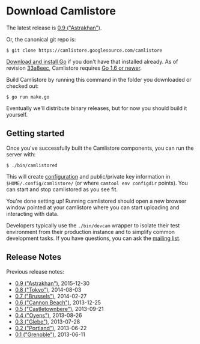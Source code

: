 # Download Camlistore

The latest release is [0.9 ("Astrakhan")](/doc/release/0.9).

Or, the canonical git repo is:

    $ git clone https://camlistore.googlesource.com/camlistore

[Download and install Go](http://golang.org/doc/install) if you don't
have that installed already. As of revision
[33a8eec](https://github.com/camlistore/camlistore/commit/33a8eec553cc79fc31fbb076790100297f32d70b),
Camlistore requires [Go 1.6 or newer](https://golang.org/dl/).

Build Camlistore by running this command in the folder you downloaded or
checked out:

    $ go run make.go

Eventually we'll distribute binary releases, but for now you should
build it yourself.

## Getting started

Once you've successfully built the Camlistore components, you can run
the server with:

    $ ./bin/camlistored

This will create [configuration](/doc/server-config) and public/private
key information in `$HOME/.config/camlistore/` (or where
`camtool env configdir` points). You can start and stop camlistored as
you see fit.

You're done setting up! Running camlistored should open a new browser
window pointed at your camlistore where you can start uploading and
interacting with data.

Developers typically use the `./bin/devcam` wrapper to isolate their
test environment from their production instance and to simplify common
development tasks. If you have questions, you can ask the [mailing
list](https://groups.google.com/group/camlistore).

## Release Notes

Previous release notes:

-   [0.9 ("Astrakhan")](/doc/release/0.9), 2015-12-30
-   [0.8 ("Tokyo")](/doc/release/0.8), 2014-08-03
-   [0.7 ("Brussels")](/doc/release/0.7), 2014-02-27
-   [0.6 ("Cannon Beach")](/doc/release/0.6), 2013-12-25
-   [0.5 ("Castletownbere")](/doc/release/0.5), 2013-09-21
-   [0.4 ("Oyens")](/doc/release/0.4), 2013-08-26
-   [0.3 ("Glebe")](/doc/release/0.3), 2013-07-28
-   [0.2 ("Portland")](/doc/release/0.2), 2013-06-22
-   [0.1 ("Grenoble")](/doc/release/0.1), 2013-06-11
